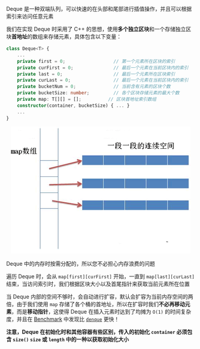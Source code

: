 Deque 是一种双端队列，可以快速的在头部和尾部进行插值操作，并且可以根据索引来访问任意元素

我们在实现 Deque 时采用了 C++ 的思想，使用**多个独立区块**和一个存储独立区块**首地址**的数组来存储元素，具体包含以下变量：

```typescript
class Deque<T> {
    ...
    private first = 0;                  // 第一个元素所在区块的索引
    private curFirst = 0;               // 最后一个元素在当前区块内的索引
    private last = 0;                   // 最后一个元素所在区块索引
    private curLast = 0;                // 最后一个元素在当前区块内的索引
    private bucketNum = 0;              // 当前含有元素的区块个数
    private bucketSize: number;         // 各个区块存储元素的最大个数
    private map: T[][] = [];          // 区块首地址索引数组
    constructor(container, bucketSize) { ... }
    ...
}
```

<p align='center'><img src='/zh-cn/assets/deque.png' alt='deque 内存分布图'></p>

Deque 中的内存时按需分配的，所以您不必担心内存浪费的问题

遍历 Deque 时，会从 `map[first][curFirst]` 开始，一直到 `map[last][curLast]` 结束，当访问索引时，我们根据区块大小以及首尾指针来获取当前元素所在位置

当 Deque 内部的空间不够时，会自动进行扩容，默认会扩容为当前内存空间的两倍，由于我们使用 `map` 存储了各个桶的首地址，所以在扩容时我们**不必再移动元素**，而是**移动指针**，这使得 Deque 在插入元素时达到了均摊为 `O(1)` 的时间复杂度，并且在 [Benchmark](/zh-cn/test/benchmark) 中发现比 [`denque`](https://github.com/invertase/denque) 更快！

**注意，Deque 在初始化时和其他容器有些区别，传入的初始化 `container` 必须包含 `size()` `size` 或 `length` 中的一种以获取初始化大小**
